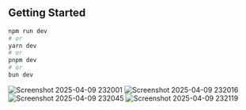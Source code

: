 ## Getting Started

```bash
npm run dev
# or
yarn dev
# or
pnpm dev
# or
bun dev
```
![Screenshot 2025-04-09 232001](https://github.com/user-attachments/assets/e7b865f5-9ed7-425c-8329-605a925c7fad)
![Screenshot 2025-04-09 232016](https://github.com/user-attachments/assets/5ba203cb-2f72-4d91-86db-571d9ec0e361)
![Screenshot 2025-04-09 232045](https://github.com/user-attachments/assets/b9b88ae4-0686-4d9f-9ed4-29a8621211aa)
![Screenshot 2025-04-09 232119](https://github.com/user-attachments/assets/3080e788-c18b-4977-980b-2fa3369b7a5f)
